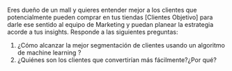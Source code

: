 Eres dueño de un mall y quieres entender mejor a los clientes que potencialmente pueden
comprar en tus tiendas [Clientes Objetivo] para darle ese sentido al equipo de Marketing y
puedan planear la estrategia acorde a tus insights.
Responde a las siguientes preguntas:
1. ¿Cómo alcanzar la mejor segmentación de clientes usando un algoritmo de machine
learning ?
2. ¿Quiénes son los clientes que convertirían más fácilmente?¿Por qué?
